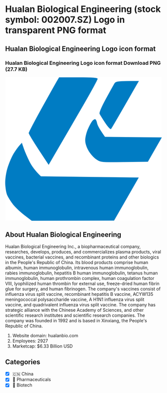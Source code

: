 # Hualan Biological Engineering (stock symbol: 002007.SZ) Logo in transparent PNG format

## Hualan Biological Engineering Logo icon format

### Hualan Biological Engineering Logo icon format Download PNG (27.7 KB)

![Hualan Biological Engineering Logo icon format Download PNG (27.7 KB)](/img/orig/002007.SZ-8ded7a8d.png)

## About Hualan Biological Engineering

Hualan Biological Engineering Inc., a biopharmaceutical company, researches, develops, produces, and commercializes plasma products, viral vaccines, bacterial vaccines, and recombinant proteins and other biologics in the People's Republic of China. Its blood products comprise human albumin, human immunoglobulin, intravenous human immunoglobulin, rabies immunoglobulin, hepatitis B human immunoglobulin, tetanus human immunoglobulin, human prothrombin complex, human coagulation factor VIII, lyophilized human thrombin for external use, freeze-dried human fibrin glue for surgery, and human fibrinogen. The company's vaccines consist of influenza virus split vaccine, recombinant hepatitis B vaccine, ACYW135 meningococcal polysaccharide vaccine, A H1N1 influenza virus split vaccine, and quadrivalent influenza virus split vaccine. The company has strategic alliance with the Chinese Academy of Sciences, and other scientific research institutes and scientific research companies. The company was founded in 1992 and is based in Xinxiang, the People's Republic of China.

1. Website domain: hualanbio.com
2. Employees: 2927
3. Marketcap: $6.33 Billion USD


## Categories
- [x] 🇨🇳 China
- [x] 💊 Pharmaceuticals
- [x] 🧬 Biotech
